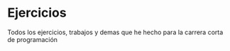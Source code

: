 Ejercicios
==========

Todos los ejercicios, trabajos y demas que he hecho para la carrera corta de programación